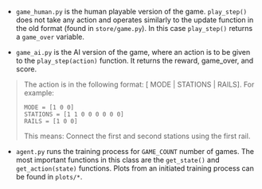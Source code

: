 * `game_human.py` is the human playable version of the game. `play_step()` does not take any action and operates similarly to the update function in the old format (found in `store/game.py`). In this case `play_step()` returns a `game_over` variable.
  
* `game_ai.py` is the AI version of the game, where an action is to be given to the `play_step(action)` function. It returns the reward, game_over, and score. 

> The action is in the following format: [ MODE | STATIONS | RAILS]. For example:
>
> ```
>MODE = [1 0 0]
>STATIONS = [1 1 0 0 0 0 0 0]
>RAILS = [1 0 0]
>```
>
>This means: Connect the first and second stations using the first rail.

* `agent.py` runs the training process for `GAME_COUNT` number of games. The most important functions in this class are the `get_state()` and `get_action(state)` functions. Plots from an initiated training process can be found in `plots/*`.